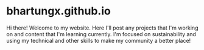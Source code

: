 # bhartungx.github.io
Hi there! Welcome to my website. Here I'll post any projects that I'm working on and content that I'm learning currently. 
I'm focused on sustainability and using my technical and other skills to make my community a better place!

